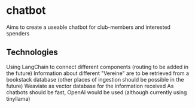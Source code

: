 # chatbot
Aims to create a useable chatbot for club-members and interested spenders

## Technologies
Using LangChain to connect different components (routing to be added in the future)
Information about different "Vereine" are to be retrieved from a bookstack database (other places of ingestion should be possible in the future)
Weaviate as vector database for the information received
As chatbots should be fast, OpenAI would be used (although currently using tinyllama)
